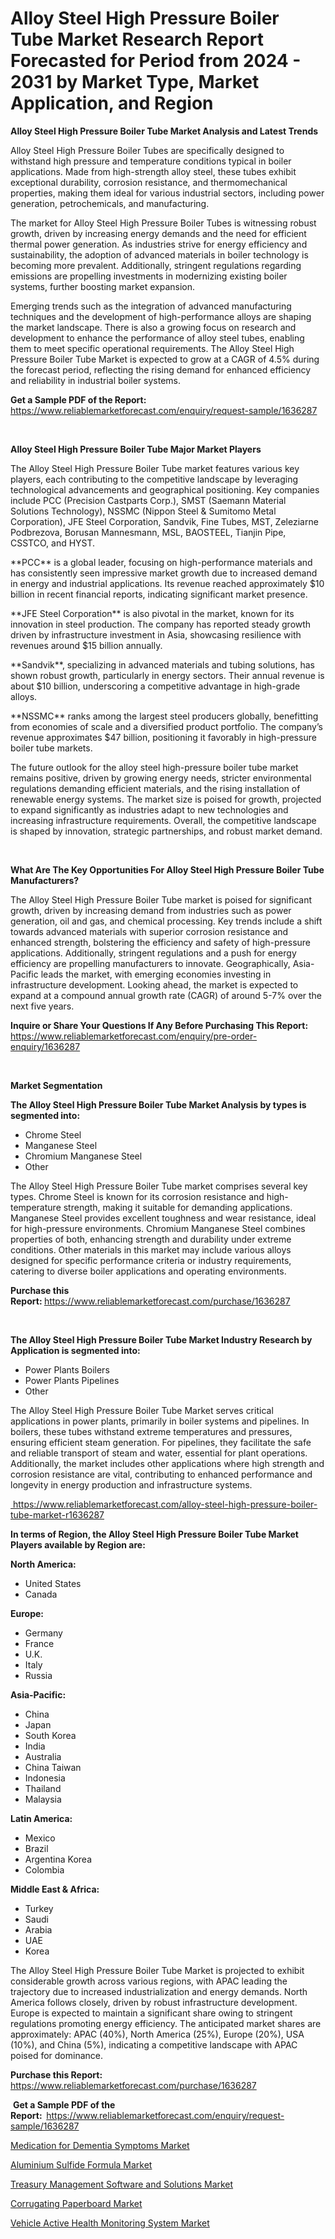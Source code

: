 <p><h1>Alloy Steel High Pressure Boiler Tube Market Research Report Forecasted for Period from 2024 -  2031 by Market Type, Market Application, and Region</h1></p><p><strong>Alloy Steel High Pressure Boiler Tube Market Analysis and Latest Trends</strong></p>
<p><p>Alloy Steel High Pressure Boiler Tubes are specifically designed to withstand high pressure and temperature conditions typical in boiler applications. Made from high-strength alloy steel, these tubes exhibit exceptional durability, corrosion resistance, and thermomechanical properties, making them ideal for various industrial sectors, including power generation, petrochemicals, and manufacturing.</p><p>The market for Alloy Steel High Pressure Boiler Tubes is witnessing robust growth, driven by increasing energy demands and the need for efficient thermal power generation. As industries strive for energy efficiency and sustainability, the adoption of advanced materials in boiler technology is becoming more prevalent. Additionally, stringent regulations regarding emissions are propelling investments in modernizing existing boiler systems, further boosting market expansion.</p><p>Emerging trends such as the integration of advanced manufacturing techniques and the development of high-performance alloys are shaping the market landscape. There is also a growing focus on research and development to enhance the performance of alloy steel tubes, enabling them to meet specific operational requirements. The Alloy Steel High Pressure Boiler Tube Market is expected to grow at a CAGR of 4.5% during the forecast period, reflecting the rising demand for enhanced efficiency and reliability in industrial boiler systems.</p></p>
<p><strong>Get a Sample PDF of the Report:&nbsp;</strong> <a href="https://www.reliablemarketforecast.com/enquiry/request-sample/1636287?utm_campaign=1874&utm_medium=2&utm_source=Github&utm_content=ia&utm_term=07122024&utm_id=alloy-steel-high-pressure-boiler-tube">https://www.reliablemarketforecast.com/enquiry/request-sample/1636287</a></p>
<p>&nbsp;</p>
<p><strong>Alloy Steel High Pressure Boiler Tube Major Market Players</strong></p>
<p><p>The Alloy Steel High Pressure Boiler Tube market features various key players, each contributing to the competitive landscape by leveraging technological advancements and geographical positioning. Key companies include PCC (Precision Castparts Corp.), SMST (Saemann Material Solutions Technology), NSSMC (Nippon Steel & Sumitomo Metal Corporation), JFE Steel Corporation, Sandvik, Fine Tubes, MST, Zeleziarne Podbrezova, Borusan Mannesmann, MSL, BAOSTEEL, Tianjin Pipe, CSSTCO, and HYST.</p><p>**PCC** is a global leader, focusing on high-performance materials and has consistently seen impressive market growth due to increased demand in energy and industrial applications. Its revenue reached approximately $10 billion in recent financial reports, indicating significant market presence.</p><p>**JFE Steel Corporation** is also pivotal in the market, known for its innovation in steel production. The company has reported steady growth driven by infrastructure investment in Asia, showcasing resilience with revenues around $15 billion annually.</p><p>**Sandvik**, specializing in advanced materials and tubing solutions, has shown robust growth, particularly in energy sectors. Their annual revenue is about $10 billion, underscoring a competitive advantage in high-grade alloys.</p><p>**NSSMC** ranks among the largest steel producers globally, benefitting from economies of scale and a diversified product portfolio. The company’s revenue approximates $47 billion, positioning it favorably in high-pressure boiler tube markets.</p><p>The future outlook for the alloy steel high-pressure boiler tube market remains positive, driven by growing energy needs, stricter environmental regulations demanding efficient materials, and the rising installation of renewable energy systems. The market size is poised for growth, projected to expand significantly as industries adapt to new technologies and increasing infrastructure requirements. Overall, the competitive landscape is shaped by innovation, strategic partnerships, and robust market demand.</p></p>
<p>&nbsp;</p>
<p><strong>What Are The Key Opportunities For Alloy Steel High Pressure Boiler Tube Manufacturers?</strong></p>
<p><p>The Alloy Steel High Pressure Boiler Tube market is poised for significant growth, driven by increasing demand from industries such as power generation, oil and gas, and chemical processing. Key trends include a shift towards advanced materials with superior corrosion resistance and enhanced strength, bolstering the efficiency and safety of high-pressure applications. Additionally, stringent regulations and a push for energy efficiency are propelling manufacturers to innovate. Geographically, Asia-Pacific leads the market, with emerging economies investing in infrastructure development. Looking ahead, the market is expected to expand at a compound annual growth rate (CAGR) of around 5-7% over the next five years.</p></p>
<p><strong>Inquire or Share Your Questions If Any Before Purchasing This Report:</strong> <a href="https://www.reliablemarketforecast.com/enquiry/pre-order-enquiry/1636287?utm_campaign=1874&utm_medium=2&utm_source=Github&utm_content=ia&utm_term=07122024&utm_id=alloy-steel-high-pressure-boiler-tube">https://www.reliablemarketforecast.com/enquiry/pre-order-enquiry/1636287</a></p>
<p>&nbsp;</p>
<p><strong>Market Segmentation</strong></p>
<p><strong>The Alloy Steel High Pressure Boiler Tube Market Analysis by types is segmented into:</strong></p>
<p><ul><li>Chrome Steel</li><li>Manganese Steel</li><li>Chromium Manganese Steel</li><li>Other</li></ul></p>
<p><p>The Alloy Steel High Pressure Boiler Tube market comprises several key types. Chrome Steel is known for its corrosion resistance and high-temperature strength, making it suitable for demanding applications. Manganese Steel provides excellent toughness and wear resistance, ideal for high-pressure environments. Chromium Manganese Steel combines properties of both, enhancing strength and durability under extreme conditions. Other materials in this market may include various alloys designed for specific performance criteria or industry requirements, catering to diverse boiler applications and operating environments.</p></p>
<p><strong>Purchase this Report:&nbsp;</strong><a href="https://www.reliablemarketforecast.com/purchase/1636287?utm_campaign=1874&utm_medium=2&utm_source=Github&utm_content=ia&utm_term=07122024&utm_id=alloy-steel-high-pressure-boiler-tube">https://www.reliablemarketforecast.com/purchase/1636287</a></p>
<p>&nbsp;</p>
<p><strong>The Alloy Steel High Pressure Boiler Tube Market Industry Research by Application is segmented into:</strong></p>
<p><ul><li>Power Plants Boilers</li><li>Power Plants Pipelines</li><li>Other</li></ul></p>
<p><p>The Alloy Steel High Pressure Boiler Tube Market serves critical applications in power plants, primarily in boiler systems and pipelines. In boilers, these tubes withstand extreme temperatures and pressures, ensuring efficient steam generation. For pipelines, they facilitate the safe and reliable transport of steam and water, essential for plant operations. Additionally, the market includes other applications where high strength and corrosion resistance are vital, contributing to enhanced performance and longevity in energy production and infrastructure systems.</p></p>
<p><a href="https://www.reliablemarketforecast.com/alloy-steel-high-pressure-boiler-tube-market-r1636287?utm_campaign=1874&utm_medium=2&utm_source=Github&utm_content=ia&utm_term=07122024&utm_id=alloy-steel-high-pressure-boiler-tube">&nbsp;https://www.reliablemarketforecast.com/alloy-steel-high-pressure-boiler-tube-market-r1636287</a></p>
<p><strong>In terms of Region, the Alloy Steel High Pressure Boiler Tube Market Players available by Region are:</strong></p>
<p>
    <p> <strong> North America: </strong>
        <ul>
            <li>United States</li>
            <li>Canada</li>
        </ul>
        </p> 
    <p> <strong> Europe: </strong>
        <ul>
            <li>Germany</li>
            <li>France</li>
            <li>U.K.</li>
            <li>Italy</li>
            <li>Russia</li>
        </ul>
        </p> 
    <p> <strong> Asia-Pacific: </strong>
        <ul>
            <li>China</li>
            <li>Japan</li>
            <li>South Korea</li>
            <li>India</li>
            <li>Australia</li>
            <li>China Taiwan</li>
            <li>Indonesia</li>
            <li>Thailand</li>
            <li>Malaysia</li>
        </ul>
        </p> 
    <p> <strong> Latin America: </strong>
        <ul>
            <li>Mexico</li>
            <li>Brazil</li>
            <li>Argentina Korea</li>
            <li>Colombia</li>
        </ul>
        </p> 
    <p> <strong> Middle East & Africa: </strong>
        <ul>
            <li>Turkey</li>
            <li>Saudi</li>
            <li>Arabia</li>
            <li>UAE</li>
            <li>Korea</li>
        </ul>
    </p>
    </p>
<p><p>The Alloy Steel High Pressure Boiler Tube Market is projected to exhibit considerable growth across various regions, with APAC leading the trajectory due to increased industrialization and energy demands. North America follows closely, driven by robust infrastructure development. Europe is expected to maintain a significant share owing to stringent regulations promoting energy efficiency. The anticipated market shares are approximately: APAC (40%), North America (25%), Europe (20%), USA (10%), and China (5%), indicating a competitive landscape with APAC poised for dominance.</p></p>
<p><strong>Purchase this Report: </strong><a href="https://www.reliablemarketforecast.com/purchase/1636287?utm_campaign=1874&utm_medium=2&utm_source=Github&utm_content=ia&utm_term=07122024&utm_id=alloy-steel-high-pressure-boiler-tube">https://www.reliablemarketforecast.com/purchase/1636287</a></p>
<p>&nbsp;<strong>Get a Sample PDF of the Report:&nbsp;&nbsp;</strong><a href="https://www.reliablemarketforecast.com/enquiry/request-sample/1636287?utm_campaign=1874&utm_medium=2&utm_source=Github&utm_content=ia&utm_term=07122024&utm_id=alloy-steel-high-pressure-boiler-tube">https://www.reliablemarketforecast.com/enquiry/request-sample/1636287</a></p>
<p><strong></strong></p>
<p><p><a href="https://issuu.com/reportprime-2/docs/medication-for-dementia-symptoms-market-size-2030.?utm_campaign=1874&utm_medium=2&utm_source=Github&utm_content=ia&utm_term=07122024&utm_id=alloy-steel-high-pressure-boiler-tube">Medication for Dementia Symptoms Market</a></p><p><a href="https://issuu.com/reportprime-2/docs/aluminium-sulfide-formula-market-size-2030.pptx?utm_campaign=1874&utm_medium=2&utm_source=Github&utm_content=ia&utm_term=07122024&utm_id=alloy-steel-high-pressure-boiler-tube">Aluminium Sulfide Formula Market</a></p><p><a href="https://www.linkedin.com/pulse/swot-analysis-treasury-management-software-solutions-market-v31lc?utm_campaign=1874&utm_medium=2&utm_source=Github&utm_content=ia&utm_term=07122024&utm_id=alloy-steel-high-pressure-boiler-tube">Treasury Management Software and Solutions Market</a></p><p><a href="https://github.com/ChiragRP21/Market-Research-Report-List-6/blob/main/corrugating-paperboard-market.md?utm_campaign=1874&utm_medium=2&utm_source=Github&utm_content=ia&utm_term=07122024&utm_id=alloy-steel-high-pressure-boiler-tube">Corrugating Paperboard Market</a></p><p><a href="https://www.linkedin.com/pulse/vehicle-active-health-monitoring-system-market-analysis-report-jznpc?utm_campaign=1874&utm_medium=2&utm_source=Github&utm_content=ia&utm_term=07122024&utm_id=alloy-steel-high-pressure-boiler-tube">Vehicle Active Health Monitoring System Market</a></p></p>